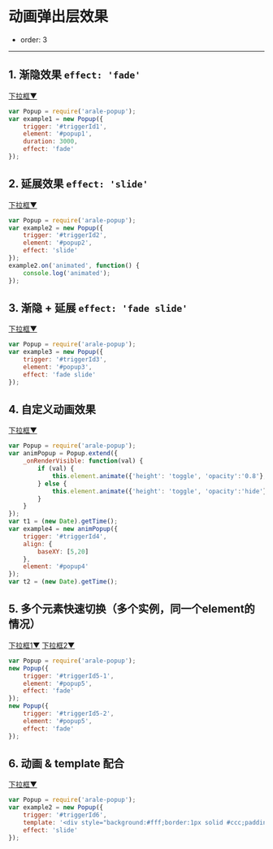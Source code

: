 # 动画弹出层效果

- order: 3

---

<style>
.fn-hide, .ui-popup {
    display: none;
}
.ui-popup {
    border: 1px solid #CCC;
    padding: 3px 5px;
    background: #EEE;
    margin: 0;
}
.ui-popup li {
    list-style: none;
}
</style>

## 1. 渐隐效果 `effect: 'fade'`

<div class="popup">
    <a href="#popup1" id="triggerId1">下拉框<span class="icon">▼</span></a>
    <ul class="fn-hide ui-popup" id="popup1">
        <li><a href="http://aralejs.org#1">内容1</a></li>
        <li><a href="http://aralejs.org#2">内容2</a></li>
        <li><a href="http://aralejs.org#3">内容3</a></li>
        <li><a href="http://aralejs.org#4">内容4</a></li>
    </ul>
</div>

````js
var Popup = require('arale-popup');
var example1 = new Popup({
    trigger: '#triggerId1',
    element: '#popup1',
    duration: 3000,
    effect: 'fade'
});
````

## 2. 延展效果 `effect: 'slide'`

<div class="popup">
    <a href="#popup2" id="triggerId2">下拉框<span class="icon">▼</span></a>
    <ul class="fn-hide ui-popup" id="popup2">
        <li><a href="http://aralejs.org#1">内容1</a></li>
        <li><a href="http://aralejs.org#2">内容2</a></li>
        <li><a href="http://aralejs.org#3">内容3</a></li>
        <li><a href="http://aralejs.org#4">内容4</a></li>
    </ul>
</div>

````js
var Popup = require('arale-popup');
var example2 = new Popup({
    trigger: '#triggerId2',
    element: '#popup2',
    effect: 'slide'
});
example2.on('animated', function() {
    console.log('animated');
});
````

## 3. 渐隐 + 延展 `effect: 'fade slide'`

<div class="popup">
    <a href="#popup3" id="triggerId3">下拉框<span class="icon">▼</span></a>
    <ul class="fn-hide ui-popup" id="popup3">
        <li><a href="http://aralejs.org#1">内容1</a></li>
        <li><a href="http://aralejs.org#2">内容2</a></li>
        <li><a href="http://aralejs.org#3">内容3</a></li>
        <li><a href="http://aralejs.org#4">内容4</a></li>
    </ul>
</div>

````js
var Popup = require('arale-popup');
var example3 = new Popup({
    trigger: '#triggerId3',
    element: '#popup3',
    effect: 'fade slide'
});
````

## 4. 自定义动画效果

<div class="popup">
    <a href="#popup4" id="triggerId4" title="400ms 后出现, 请稍安勿躁">下拉框<span class="icon">▼</span></a> 
    <ul class="fn-hide ui-popup" id="popup4">
        <li><a href="http://aralejs.org#1">内容1</a></li>
        <li><a href="http://aralejs.org#2">内容2</a></li>
        <li><a href="http://aralejs.org#3">内容3</a></li>
        <li><a href="http://aralejs.org#4">内容4</a></li>
    </ul>
</div>

````javascript
var Popup = require('arale-popup');
var animPopup = Popup.extend({
    _onRenderVisible: function(val) {
        if (val) {
            this.element.animate({'height': 'toggle', 'opacity':'0.8'}, 400);
        } else {
            this.element.animate({'height': 'toggle', 'opacity':'hide'}, 600);
        }
    }
});
var t1 = (new Date).getTime();
var example4 = new animPopup({
    trigger: '#triggerId4',
    align: {
        baseXY: [5,20]
    },
    element: '#popup4'
});
var t2 = (new Date).getTime();
````

## 5. 多个元素快速切换（多个实例，同一个element的情况）

<div class="popup">
    <a href="#popup5" id="triggerId5-1">下拉框1<span class="icon">▼</span></a>
    <a href="#popup5" id="triggerId5-2">下拉框2<span class="icon">▼</span></a>
    <ul class="fn-hide ui-popup" id="popup5">
        <li><a href="http://aralejs.org#1">内容1</a></li>
        <li><a href="http://aralejs.org#2">内容2</a></li>
        <li><a href="http://aralejs.org#3">内容3</a></li>
        <li><a href="http://aralejs.org#4">内容4</a></li>
    </ul>
</div>

````js
var Popup = require('arale-popup');
new Popup({
    trigger: '#triggerId5-1',
    element: '#popup5',
    effect: 'fade'
});
new Popup({
    trigger: '#triggerId5-2',
    element: '#popup5',
    effect: 'fade'
});
````

## 6. 动画 & template 配合

<div class="popup">
    <a href="javascript:;" id="triggerId6">下拉框<span class="icon">▼</span></a>
</div>

````js
var Popup = require('arale-popup');
var example2 = new Popup({
    trigger: '#triggerId6',
    template: '<div style="background:#fff;border:1px solid #ccc;padding:6px;height:120px;">xxxxx</div>',
    effect: 'slide'
});
````
